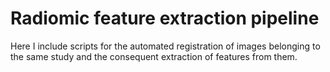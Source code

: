 # Radiomic feature extraction pipeline

Here I include scripts for the automated registration of images belonging to the same study and the consequent extraction of features from them.